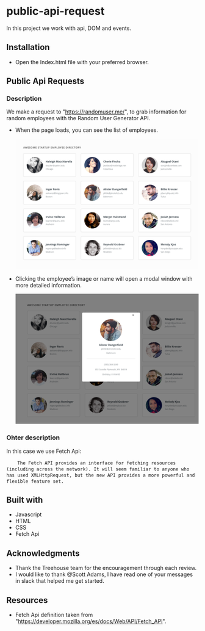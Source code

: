# public-api-request

In this project we work with api, DOM and events.

## Installation

-   Open the Index.html file with your preferred browser.

## **Public Api Requests**

### Description

We make a request to "https://randomuser.me/", to grab information for random employees with the Random User Generator API.

-   When the page loads, you can see the list of employees.

    ![](/mockups/employee_directory.png)

-   Clicking the employee’s image or name will open a modal window with more detailed information.

    ![](/mockups/employee_overlay.png)

### Ohter description

In this case we use Fetch Api:

```
    The Fetch API provides an interface for fetching resources (including across the network). It will seem familiar to anyone who has used XMLHttpRequest, but the new API provides a more powerful and flexible feature set.
```

## Built with

-   Javascript
-   HTML
-   CSS
-   Fetch Api

## Acknowledgments

-   Thank the Treehouse team for the encouragement through each review.
-   I would like to thank @Scott Adams, I have read one of your messages in slack that helped me get started.

## Resources

-   Fetch Api definition taken from "https://developer.mozilla.org/es/docs/Web/API/Fetch_API".
